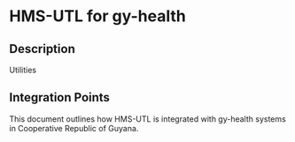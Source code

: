 # HMS-UTL for gy-health

## Description

Utilities

## Integration Points

This document outlines how HMS-UTL is integrated with gy-health systems in Cooperative Republic of Guyana.
